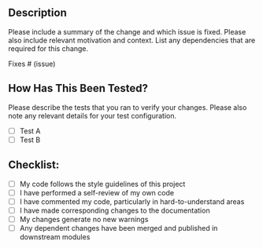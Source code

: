 ## Description

Please include a summary of the change and which issue is fixed.
Please also include relevant motivation and context. List any
dependencies that are required for this change.

Fixes # (issue)

## How Has This Been Tested?

Please describe the tests that you ran to verify your changes.
Please also note any relevant details for your test configuration.

- [ ] Test A
- [ ] Test B

## Checklist:

- [ ] My code follows the style guidelines of this project
- [ ] I have performed a self-review of my own code
- [ ] I have commented my code, particularly in hard-to-understand areas
- [ ] I have made corresponding changes to the documentation
- [ ] My changes generate no new warnings
- [ ] Any dependent changes have been merged and published in downstream modules
